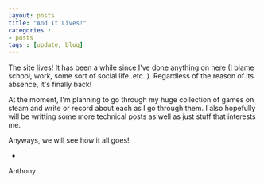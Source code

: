 ```yaml
---
layout: posts
title: "And It Lives!"
categories : 
- posts
tags : [update, blog]
---
```

The site lives! It has been a while since I've done anything on here (I blame school, work, some sort of social life..etc..). Regardless of the reason of its absence, it's finally back!

At the moment, I'm planning to go through my huge collection of games on steam and write or record about each as I go through them. I also hopefully will be writting some more technical posts as well as just stuff that interests me.

Anyways, we will see how it all goes!

-
Anthony